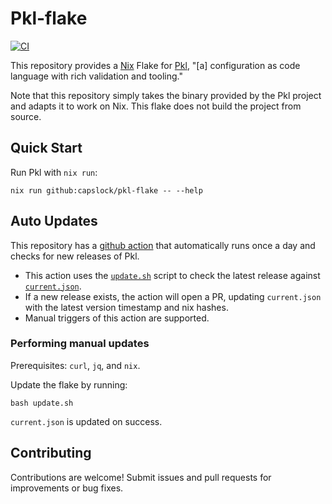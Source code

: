 # Pkl-flake

[![CI](https://github.com/capslock/pkl-flake/actions/workflows/ci.yml/badge.svg)](https://github.com/capslock/pkl-flake/actions?query=workflow%3ACI+event%3Apush)
        
This repository provides a [Nix](https://nixos.org/) Flake for
[Pkl](https://github.com/apple/pkl), "[a] configuration as code language with rich
validation and tooling."

Note that this repository simply takes the binary provided by the Pkl project
and adapts it to work on Nix. This flake does not build the project from
source.

## Quick Start

Run Pkl with `nix run`:

```
nix run github:capslock/pkl-flake -- --help
```

## Auto Updates

This repository has a
[github action](https://github.com/capslock/pkl-flake/blob/main/.github/workflows/update.yml)
that automatically runs once a day and checks for new releases of Pkl. 

* This action uses the
  [`update.sh`](https://github.com/capslock/pkl-flake/blob/main/update.sh) script
  to check the latest release against
  [`current.json`](https://github.com/capslock/pkl-flake/blob/main/current.json).
* If a new release exists, the action will open a PR, updating `current.json`
  with the latest version timestamp and nix hashes.
* Manual triggers of this action are supported.

### Performing manual updates

Prerequisites: `curl`, `jq`, and `nix`.

Update the flake by running:

```
bash update.sh
```

`current.json` is updated on success.

## Contributing

Contributions are welcome! Submit issues and pull requests for improvements or
bug fixes.
